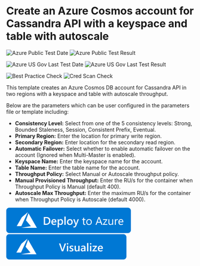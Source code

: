 # Create an Azure Cosmos account for Cassandra API with a keyspace and table with autoscale

![Azure Public Test Date](https://azurequickstartsservice.blob.core.windows.net/badges/101-cosmosdb-cassandra-autoscale/PublicLastTestDate.svg)
![Azure Public Test Result](https://azurequickstartsservice.blob.core.windows.net/badges/101-cosmosdb-cassandra-autoscale/PublicDeployment.svg)

![Azure US Gov Last Test Date](https://azurequickstartsservice.blob.core.windows.net/badges/101-cosmosdb-cassandra-autoscale/FairfaxLastTestDate.svg)
![Azure US Gov Last Test Result](https://azurequickstartsservice.blob.core.windows.net/badges/101-cosmosdb-cassandra-autoscale/FairfaxDeployment.svg)

![Best Practice Check](https://azurequickstartsservice.blob.core.windows.net/badges/101-cosmosdb-cassandra-autoscale/BestPracticeResult.svg)
![Cred Scan Check](https://azurequickstartsservice.blob.core.windows.net/badges/101-cosmosdb-cassandra-autoscale/CredScanResult.svg)

This template creates an Azure Cosmos DB account for Cassandra API in two regions with a keyspace and table with autoscale throughput.

Below are the parameters which can be user configured in the parameters file or template including:

- **Consistency Level:** Select from one of the 5 consistency levels: Strong, Bounded Staleness, Session, Consistent Prefix, Eventual.
- **Primary Region:** Enter the location for primary write region.
- **Secondary Region:** Enter location for the secondary read region.
- **Automatic Failover:** Select whether to enable automatic failover on the account (Ignored when Multi-Master is enabled).
- **Keyspace Name:** Enter the keyspace name for the account.
- **Table Name:** Enter the table name for the account.
- **Throughput Policy:** Select Manual or Autoscale throughput policy.
- **Manual Provisioned Throughput:** Enter the RU/s for the container when Throughput Policy is Manual (default 400).
- **Autoscale Max Throughput:** Enter the maximum RU/s for the container when Throughput Policy is Autoscale (default 4000).

[![Deploy To Azure](https://raw.githubusercontent.com/Azure/azure-quickstart-templates/master/1-CONTRIBUTION-GUIDE/images/deploytoazure.svg?sanitize=true)](https://portal.azure.com/#create/Microsoft.Template/uri/https%3A%2F%2Fraw.githubusercontent.com%2FAzure%2Fazure-quickstart-templates%2Fmaster%2F101-cosmosdb-cassandra-autoscale%2Fazuredeploy.json)  [![Visualize](https://raw.githubusercontent.com/Azure/azure-quickstart-templates/master/1-CONTRIBUTION-GUIDE/images/visualizebutton.svg?sanitize=true)](http://armviz.io/#/?load=https%3A%2F%2Fraw.githubusercontent.com%2FAzure%2Fazure-quickstart-templates%2Fmaster%2F101-cosmosdb-cassandra-autoscale%2Fazuredeploy.json)
